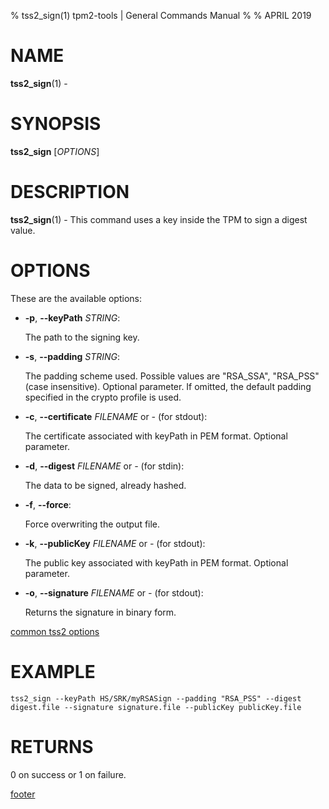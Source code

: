 % tss2_sign(1) tpm2-tools | General Commands Manual
%
% APRIL 2019

# NAME

**tss2_sign**(1) -

# SYNOPSIS

**tss2_sign** [*OPTIONS*]

# DESCRIPTION

**tss2_sign**(1) - This command uses a key inside the TPM to sign a digest value.

# OPTIONS

These are the available options:

  * **-p**, **\--keyPath** _STRING_:

    The path to the signing key.

  * **-s**, **\--padding** _STRING_:

    The padding scheme used. Possible values are "RSA_SSA", "RSA_PSS" (case insensitive). Optional parameter.
    If omitted, the default padding specified in the crypto profile is used.

  * **-c**, **\--certificate** _FILENAME_ or _-_ (for stdout):

    The certificate associated with keyPath in PEM format. Optional parameter.

  * **-d**, **\--digest** _FILENAME_ or _-_ (for stdin):

    The data to be signed, already hashed.

  * **-f**, **\--force**:

    Force overwriting the output file.

  * **-k**, **\--publicKey** _FILENAME_ or _-_ (for stdout):

    The public key associated with keyPath in PEM format. Optional parameter.

  * **-o**, **\--signature** _FILENAME_ or _-_ (for stdout):

    Returns the signature in binary form.

[common tss2 options](common/tss2-options.md)

# EXAMPLE

```
tss2_sign --keyPath HS/SRK/myRSASign --padding "RSA_PSS" --digest digest.file --signature signature.file --publicKey publicKey.file
```

# RETURNS

0 on success or 1 on failure.

[footer](common/footer.md)
